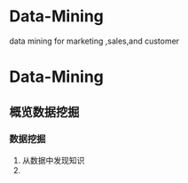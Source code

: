 # Data-Mining
data mining  for marketing ,sales,and customer
# Data-Mining  
## 概览数据挖掘
### 数据挖掘
1. 从数据中发现知识
2. 
